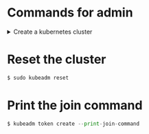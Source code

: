 
# Commands for admin

<details>
  <summary>Create a kubernetes cluster</summary>
  </pre></code> 
  $ sudo kubeadm init --apiserver-advertise-address=xxx.xxx.xx.xx --pod-network-cidr=xxx.xxx.0.0/16
  </code></pre> 
</details>


# Reset the cluster
```python
$ sudo kubeadm reset
```

# Print the join command
```python
$ kubeadm token create --print-join-command
```
